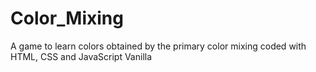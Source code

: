 # Color_Mixing
A game to learn colors obtained by the primary color mixing coded with HTML, CSS and JavaScript Vanilla
